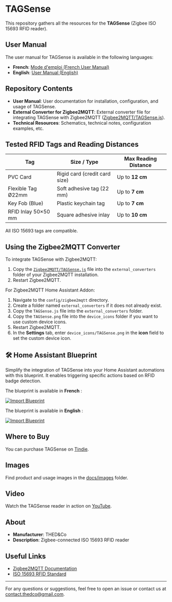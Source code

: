 # TAGSense

This repository gathers all the resources for the **TAGSense** (Zigbee ISO 15693 RFID reader).

## User Manual

The user manual for TAGSense is available in the following languages:

- **French**: [Mode d'emploi (French User Manual)](docs/fr/Mode_d_emploi.md)
- **English**: [User Manual (English)](docs/en/User_Manual.md)

## Repository Contents

- **User Manual**: User documentation for installation, configuration, and usage of TAGSense.
- **External Converter for Zigbee2MQTT**: External converter file for integrating TAGSense with Zigbee2MQTT ([Zigbee2MQTT/TAGSense.js](Zigbee2MQTT/TAGSense.js)).
- **Technical Resources**: Schematics, technical notes, configuration examples, etc.

## Tested RFID Tags and Reading Distances

| Tag                   | Size / Type                  | Max Reading Distance |
|------------------------|-------------------------------|----------------------|
| PVC Card              | Rigid card (credit card size) | Up to **12 cm**     |
| Flexible Tag Ø22mm    | Soft adhesive tag (22 mm)     | Up to **7 cm**      |
| Key Fob (Blue)        | Plastic keychain tag          | Up to **7 cm**      |
| RFID Inlay 50×50 mm   | Square adhesive inlay         | Up to **10 cm**     |

All ISO 15693 tags are compatible.

## Using the Zigbee2MQTT Converter

To integrate TAGSense with Zigbee2MQTT:

1. Copy the [`Zigbee2MQTT/TAGSense.js`](Zigbee2MQTT/TAGSense.js) file into the `external_converters` folder of your Zigbee2MQTT installation.
2. Restart Zigbee2MQTT.

For Zigbee2MQTT Home Assistant Addon:

1. Navigate to the `config/zigbee2mqtt` directory.
2. Create a folder named `external_converters` if it does not already exist.
3. Copy the `TAGSense.js` file into the `external_converters` folder.
4. Copy the `TAGSense.png` file into the `device_icons` folder if you want to use custom device icons.
5. Restart Zigbee2MQTT.
6. In the **Settings** tab, enter `device_icons/TAGSense.png` in the **icon** field to set the custom device icon.

## 🛠️ Home Assistant Blueprint

Simplify the integration of TAGSense into your Home Assistant automations with this blueprint. It enables triggering specific actions based on RFID badge detection.

The blueprint is available in **French** :

[![Import Blueprint](https://my.home-assistant.io/badges/blueprint_import.svg)](https://my.home-assistant.io/redirect/blueprint_import/?blueprint_url=https://github.com/TLongstride/TAGSense/blob/main/blueprints/fr/TAGSense.yaml)

The blueprint is available in **English** :

[![Import Blueprint](https://my.home-assistant.io/badges/blueprint_import.svg)](https://my.home-assistant.io/redirect/blueprint_import/?blueprint_url=https://github.com/TLongstride/TAGSense/blob/main/blueprints/en/TAGSense.yaml)

## Where to Buy

You can purchase TAGSense on [Tindie](https://www.tindie.com/products/38459/).

## Images

Find product and usage images in the [docs/images](docs/images) folder.

## Video

Watch the TAGSense reader in action on [YouTube](https://www.youtube.com/@THEDandCo).

## About

- **Manufacturer**: THED&Co
- **Description**: Zigbee-connected ISO 15693 RFID reader

## Useful Links

- [Zigbee2MQTT Documentation](https://www.zigbee2mqtt.io/)
- [ISO 15693 RFID Standard](https://en.wikipedia.org/wiki/ISO/IEC_15693)

---

For any questions or suggestions, feel free to open an issue or contact us at [contact.thedco@gmail.com](mailto:contact.thedco@gmail.com).

